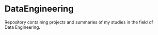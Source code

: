 # DataEngineering
Repository containing projects and summaries of my studies in the field of Data Engineering.
